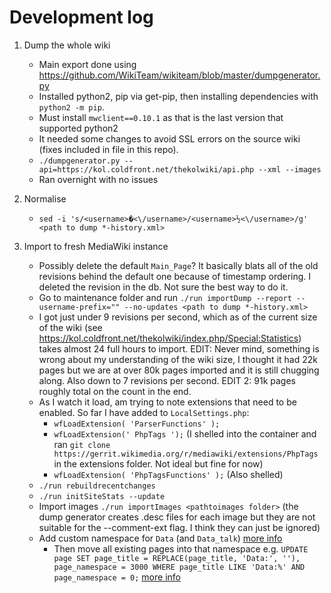 Development log
===

1. Dump the whole wiki
    * Main export done using https://github.com/WikiTeam/wikiteam/blob/master/dumpgenerator.py
    * Installed python2, pip via get-pip, then installing dependencies with `python2 -m pip`.
    * Must install `mwclient==0.10.1` as that is the last version that supported python2
    * It needed some changes to avoid SSL errors on the source wiki (fixes included in file in this repo).
    * `./dumpgenerator.py --api=https://kol.coldfront.net/thekolwiki/api.php --xml --images`
    * Ran overnight with no issues

2. Normalise
    * `sed -i 's/<username>�<\/username>/<username>½<\/username>/g' <path to dump *-history.xml>` 

3. Import to fresh MediaWiki instance
    * Possibly delete the default `Main_Page`? It basically blats all of the old revisions behind the default one because of timestamp ordering. I deleted the revision in the db. Not sure the best way to do it.
    * Go to maintenance folder and run `./run importDump --report --username-prefix="" --no-updates <path to dump *-history.xml>`
    * I got just under 9 revisions per second, which as of the current size of the wiki (see https://kol.coldfront.net/thekolwiki/index.php/Special:Statistics) takes almost 24 full hours to import. EDIT: Never mind, something is wrong about my understanding of the wiki size, I thought it had 22k pages but we are at over 80k pages imported and it is still chugging along. Also down to 7 revisions per second. EDIT 2: 91k pages roughly total on the count in the end.
    * As I watch it load, am trying to note extensions that need to be enabled. So far I have added to `LocalSettings.php`:
        * `wfLoadExtension( 'ParserFunctions' );`
        * `wfLoadExtension(' PhpTags ');` (I shelled into the container and ran `git clone https://gerrit.wikimedia.org/r/mediawiki/extensions/PhpTags` in the extensions folder. Not ideal but fine for now)
        * `wfLoadExtension( 'PhpTagsFunctions' );` (Also shelled)
    * `./run rebuildrecentchanges`
    * `./run initSiteStats --update`
    * Import images `./run importImages <pathtoimages folder>` (the dump generator creates .desc files for each image but they are not suitable for the --comment-ext flag. I think they can just be ignored)
    * Add custom namespace for `Data` (and `Data_talk`) [more info](https://www.mediawiki.org/wiki/Manual:Using_custom_namespaces#Creating_a_custom_namespace)
        * Then move all existing pages into that namespace e.g. `UPDATE page SET page_title = REPLACE(page_title, 'Data:', ''), page_namespace = 3000 WHERE page_title LIKE 'Data:%' AND page_namespace = 0;` [more info](https://www.mediawiki.org/wiki/Manual:Using_custom_namespaces#Use_a_database_query)

